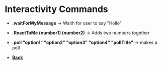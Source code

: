 # Interactivity Commands

- **.waitForMyMessage** -> Waith for user to say "Hello"
- **.ReactToMe (number1) (number2)** -> Adds two numbers together
- **.poll "option1" "option2" "option3" "option4" "pollTitle"** -> makes a poll

- **[Back](./PrefixCommands.md)**